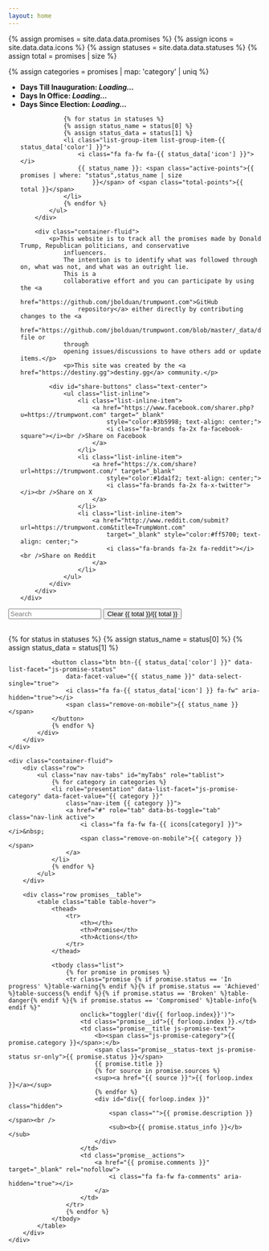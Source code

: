 ```yaml
---
layout: home
---
```

{% assign promises = site.data.data.promises %}
{% assign icons = site.data.data.icons %}
{% assign statuses = site.data.data.statuses %}
{% assign total = promises | size %}

{% assign categories = promises | map: 'category' | uniq %}

<div class="container promises-header page-header" id="promises-header">
    <div class="row">
        <div class="col-md-6">
            <ul class="list-group">
                <li class="list-group-item">
                    <i class="fa fa-home fa-fw"></i>
                    <b id="inauguration-time">Days Till Inauguration: <span id="inaguration-days"><i
                                class="loading">Loading...</i></span></b>
                </li>
                <li class="list-group-item">
                    <i class="fa fa-calendar fa-fw"></i>
                    <b>Days In Office: <span id="days-in-office"><i class='loading'>Loading...</i></span></b>
                </li>
                <li class="list-group-item">
                    <i class="fa fa-calendar fa-fw"></i>
                    <b>Days Since Election: <span id="days-since-election"><i class='loading'>Loading...</i></span></b>
                </li>

                {% for status in statuses %}
                {% assign status_name = status[0] %}
                {% assign status_data = status[1] %}
                <li class="list-group-item list-group-item-{{ status_data['color'] }}">
                    <i class="fa fa-fw fa-{{ status_data['icon'] }}"></i>
                    {{ status_name }}: <span class="active-points">{{ promises | where: "status",status_name | size
                        }}</span> of <span class="total-points">{{ total }}</span>
                </li>
                {% endfor %}
            </ul>
        </div>

        <div class="container-fluid">
            <p>This website is to track all the promises made by Donald Trump, Republican politicians, and conservative
                influencers.
                The intention is to identify what was followed through on, what was not, and what was an outright lie.
                This is a
                collaborative effort and you can participate by using the <a
                    href="https://github.com/jbolduan/trumpwont.com">GitHub
                    repository</a> either directly by contributing changes to the <a
                    href="https://github.com/jbolduan/trumpwont.com/blob/master/_data/data.json">data.json</a> file or
                through
                opening issues/discussions to have others add or update items.</p>
                <p>This site was created by the <a href="https://destiny.gg">destiny.gg</a> community.</p>

            <div id="share-buttons" class="text-center">
                <ul class="list-inline">
                    <li class="list-inline-item">
                        <a href="https://www.facebook.com/sharer.php?u=https://trumpwont.com" target="_blank"
                            style="color:#3b5998; text-align: center;">
                            <i class="fa-brands fa-2x fa-facebook-square"></i><br />Share on Facebook
                        </a>
                    </li>
                    <li class="list-inline-item">
                        <a href="https://x.com/share?url=https://trumpwont.com/" target="_blank"
                            style="color:#1da1f2; text-align: center;">
                            <i class="fa-brands fa-2x fa-x-twitter"></i><br />Share on X
                        </a>
                    </li>
                    <li class="list-inline-item">
                        <a href="http://www.reddit.com/submit?url=https://trumpwont.com&title=TrumpWont.com"
                            target="_blank" style="color:#ff5700; text-align: center;">
                            <i class="fa-brands fa-2x fa-reddit"></i><br />Share on Reddit
                        </a>
                    </li>
                </ul>
            </div>
        </div>
    </div>
</div>

<div class="container-fluid promises" id="promises">
    <div class="row promises__search-row">
        <div class="col-md-5">
            <form action="#" class="form-inline">
                <input id="search" type="text" class="form-control search" placeholder="Search">
                <button class="promises__category--reset btn btn-primary">
                    <i class="fa-solid fa-fw fa-arrows-rotate"></i>Clear
                    <i class="fa-solid fa-fw fa-filter"></i><span id="count">{{ total }}</span>/{{ total }}
                </button>
            </form>
            <br />
        </div>
        <div class="col-md-7" id="center-on-mobile">
            <div class="pull-right">
                {% for status in statuses %}
                {% assign status_name = status[0] %}
                {% assign status_data = status[1] %}

                <button class="btn btn-{{ status_data['color'] }}" data-list-facet="js-promise-status"
                    data-facet-value="{{ status_name }}" data-select-single="true">
                    <i class="fa fa-{{ status_data['icon'] }} fa-fw" aria-hidden="true"></i>
                    <span class="remove-on-mobile">{{ status_name }}</span>
                </button>
                {% endfor %}
            </div>
        </div>
    </div>

    <div class="container-fluid">
        <div class="row">
            <ul class="nav nav-tabs" id="myTabs" role="tablist">
                {% for category in categories %}
                <li role="presentation" data-list-facet="js-promise-category" data-facet-value="{{ category }}"
                    class="nav-item {{ category }}">
                    <a href="#" role="tab" data-bs-toggle="tab" class="nav-link active">
                        <i class="fa fa-fw fa-{{ icons[category] }}"></i>&nbsp;
                        <span class="remove-on-mobile">{{ category }}</span>
                    </a>
                </li>
                {% endfor %}
            </ul>
        </div>

        <div class="row promises__table">
            <table class="table table-hover">
                <thead>
                    <tr>
                        <th></th>
                        <th>Promise</th>
                        <th>Actions</th>
                    </tr>
                </thead>

                <tbody class="list">
                    {% for promise in promises %}
                    <tr class="promise {% if promise.status == 'In progress' %}table-warning{% endif %}{% if promise.status == 'Achieved' %}table-success{% endif %}{% if promise.status == 'Broken' %}table-danger{% endif %}{% if promise.status == 'Compromised' %}table-info{% endif %}"
                        onclick="toggler('div{{ forloop.index}}')">
                        <td class="promise__id">{{ forloop.index }}.</td>
                        <td class="promise__title js-promise-text">
                            <b><span class="js-promise-category">{{ promise.category }}</span>:</b>
                            <span class="promise__status-text js-promise-status sr-only">{{ promise.status }}</span>
                            {{ promise.title }}
                            {% for source in promise.sources %}
                            <sup><a href="{{ source }}">{{ forloop.index }}</a></sup>
                            {% endfor %}
                            <div id="div{{ forloop.index }}" class="hidden">
                                <span class="">{{ promise.description }}</span><br />
                                <sub><b>{{ promise.status_info }}</b></sub>
                            </div>
                        </td>
                        <td class="promise__actions">
                            <a href="{{ promise.comments }}" target="_blank" rel="nofollow">
                                <i class="fa fa-fw fa-comments" aria-hidden="true"></i>
                            </a>
                        </td>
                    </tr>
                    {% endfor %}
                </tbody>
            </table>
        </div>
    </div>
</div>
